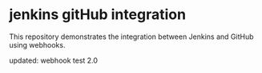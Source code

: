 # jenkins gitHub integration

This repository demonstrates the integration between Jenkins and GitHub using webhooks.

updated: webhook test 2.0
